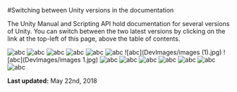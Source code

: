 #Switching between Unity versions in the documentation

The Unity Manual and Scripting API hold documentation for several versions of Unity. You can switch between the two latest versions by clicking on the link at the top-left of this page, above the table of contents.

![abc](DevImages/455677aae890022.jpg)
![abc](DevImages/Balloons-PNG-Free-Download.png)
![abc](DevImages/Bridge-PNG-Free-Download.png)
![abc](DevImages/Free-Abstract-Artistic-Grey-Background.png)
![abc](DevImages/cool-background-pic-29.jpg)
![abc](DevImages/creepiest-trees-graphics-2.jpg)
![abc](DevImages/images (1).jpg)
![abc](DevImages/images 1.jpg)
![abc](DevImages/images.jpg)
![abc](DevImages/images_1-test.png)
![abc](DevImages/png.png)
![abc](DevImages/png_gazebo_by_paradise234-d5jqn5h.png)
![abc](DevImages/test@1.jpg)
![abc](DevImages/testpic1.jpg)
![abc](DevImages/tiger@pic.png)


**Last updated:** May 22nd, 2018
